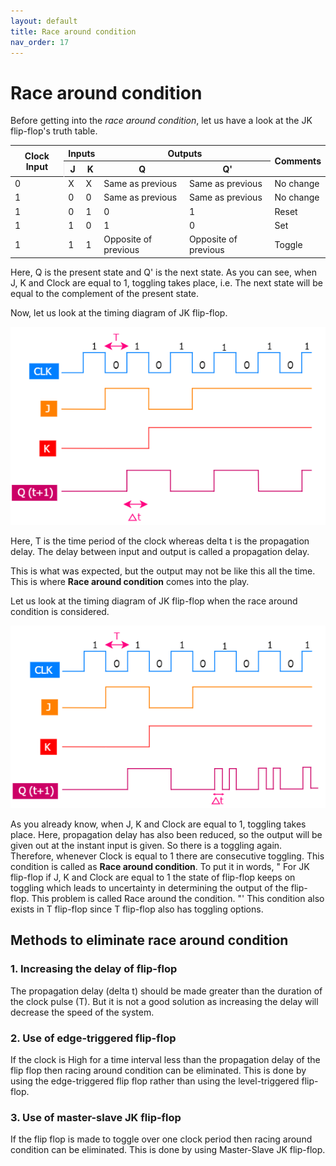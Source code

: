 ```yaml
---
layout: default
title: Race around condition
nav_order: 17
---
```


# Race around condition

Before getting into the _race around condition_, let us have a look at the JK flip-flop's truth table.

<table>
    <thead>
        <tr>
            <th rowspan="6"> Clock Input </th>
            <th colspan="2"> Inputs </th>
            <th colspan="2"> Outputs </th>
            <th rowspan="6"> Comments </th>
        </tr>
        <tr>
            <th style="border-left: 1px solid #eeebee"> J </th>
            <th> K </th>
            <th> Q </th>
            <th> Q' </th>
        </tr>
    </thead>
    <tbody>
        <tr>
            <td> 0 </td>
            <td> X </td>
            <td> X </td>
            <td> Same as previous </td>
            <td> Same as previous </td>
            <td> No change </td>
        </tr>
        <tr>
            <td> 1 </td>
            <td> 0 </td>
            <td> 0 </td>
            <td> Same as previous </td>
            <td> Same as previous </td>
            <td> No change </td>
       </tr>
        <tr>
            <td> 1 </td>
            <td> 0 </td>
            <td> 1 </td>
            <td> 0 </td>
            <td> 1 </td>
            <td> Reset </td>
       </tr>
        <tr>
            <td> 1 </td>
            <td> 1 </td>
            <td> 0 </td>
            <td> 1 </td>
            <td> 0 </td>
            <td> Set </td>
       </tr>
        <tr>
            <td> 1 </td>
            <td> 1 </td>
            <td> 1 </td>
            <td> Opposite of previous </td>
            <td> Opposite of previous </td>
            <td> Toggle </td>
       </tr>
    </tbody>
</table>


Here, Q is the present state and Q' is the next state. 
As you can see, when J, K and Clock are equal to 1, toggling takes place, i.e. The next state will be equal to the complement of the present state.

Now, let us look at the timing diagram of JK flip-flop.

<div style="text-align:center"><img src="../assets/images/JK_timingdiagram.png" /></div>

Here, T is the time period of the clock whereas delta t is the propagation delay. The delay between input and output is called a propagation delay.

This is what was expected, but the output may not be like this all the time. This is where **Race around condition** comes into the play.

Let us look at the timing diagram of JK flip-flop when the race around condition is considered.

<div style="text-align:center"><img src="../assets/images/JK_timingdiagram_race.png" /></div>

As you already know, when J, K and Clock are equal to 1, toggling takes place. Here, propagation delay has also been reduced, so the output will be given out at the instant input is given. So there is a toggling again.
Therefore, whenever Clock is equal to 1 there are consecutive toggling.
This condition is called as **Race around condition**.
To put it in words, " For JK flip-flop if J, K and Clock are equal to 1 the state of flip-flop keeps on toggling which leads to uncertainty in determining the output of the flip-flop. This problem is called  Race around the condition. "'
This condition also exists in T flip-flop since T flip-flop also has toggling options.

## Methods to eliminate race around condition

### 1. Increasing the delay of flip-flop 

The propagation delay (delta t) should be made greater than the duration of the clock pulse (T).
But it is not a good solution as increasing the delay will decrease the speed of the system.

### 2. Use of edge-triggered flip-flop
 
If the clock is High for a time interval less than the propagation delay of the flip flop then racing around condition can be eliminated. This is done by using the edge-triggered flip flop rather than using the level-triggered flip-flop.

### 3. Use of master-slave JK flip-flop

If the flip flop is made to toggle over one clock period then racing around condition can be eliminated.
This is done by using Master-Slave JK flip-flop.